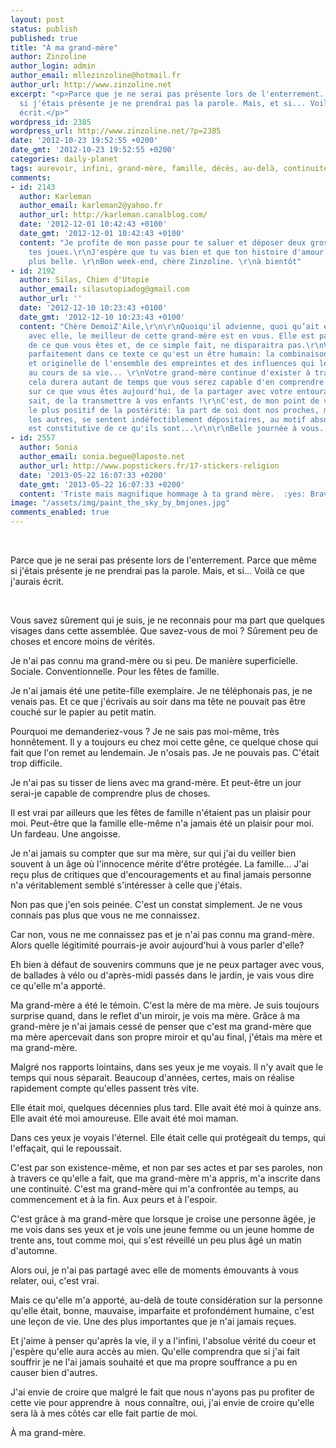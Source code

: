 ```yaml
---
layout: post
status: publish
published: true
title: "À ma grand-mère"
author: Zinzoline
author_login: admin
author_email: mllezinzoline@hotmail.fr
author_url: http://www.zinzoline.net
excerpt: "<p>Parce que je ne serai pas présente lors de l'enterrement. Parce que même
  si j'étais présente je ne prendrai pas la parole. Mais, et si... Voilà ce que j'aurais
  écrit.</p>"
wordpress_id: 2385
wordpress_url: http://www.zinzoline.net/?p=2385
date: '2012-10-23 19:52:55 +0200'
date_gmt: '2012-10-23 19:52:55 +0200'
categories: daily-planet
tags: aurevoir, infini, grand-mère, famille, décès, au-delà, continuité
comments:
- id: 2143
  author: Karleman
  author_email: karleman2@yahoo.fr
  author_url: http://karleman.canalblog.com/
  date: '2012-12-01 10:42:43 +0100'
  date_gmt: '2012-12-01 10:42:43 +0100'
  content: "Je profite de mon passe pour te saluer et déposer deux grosses bises sur
    tes joues.\r\nJ'espère que tu vas bien et que ton histoire d'amour continue de
    plus belle. \r\nBon week-end, chère Zinzoline. \r\nà bientôt"
- id: 2192
  author: Silas, Chien d'Utopie
  author_email: silasutopiadog@gmail.com
  author_url: ''
  date: '2012-12-10 10:23:43 +0100'
  date_gmt: '2012-12-10 10:23:43 +0100'
  content: "Chère DemoiZ'Aile,\r\n\r\nQuoiqu'il advienne, quoi qu’ait été votre relation
    avec elle, le meilleur de cette grand-mère est en vous. Elle est partie intégrante
    de ce que vous êtes et, de ce simple fait, ne disparaitra pas.\r\nVous décrivez
    parfaitement dans ce texte ce qu'est un être humain: la combinaison unique, originale
    et originelle de l'ensemble des empreintes et des influences qui le bâtissent
    au cours de sa vie... \r\nVotre grand-mère continue d'exister à travers vous et
    cela durera autant de temps que vous serez capable d'en comprendre l'influence
    sur ce que vous êtes aujourd'hui, de la partager avec votre entourage et, qui
    sait, de la transmettre à vos enfants !\r\nC'est, de mon point de vue, le signe
    le plus positif de la postérité: la part de soi dont nos proches, mais également
    les autres, se sentent indéfectiblement dépositaires, au motif absolu qu'elle
    est constitutive de ce qu'ils sont...\r\n\r\nBelle journée à vous..."
- id: 2557
  author: Sonia
  author_email: sonia.begue@laposte.net
  author_url: http://www.popstickers.fr/17-stickers-religion
  date: '2013-05-22 16:07:33 +0200'
  date_gmt: '2013-05-22 16:07:33 +0200'
  content: 'Triste mais magnifique hommage à ta grand mère.  :yes: Bravo'
image: "/assets/img/paint_the_sky_by_bmjones.jpg"
comments_enabled: true
---
```

<p>&nbsp;</p>
<p>Parce que je ne serai pas présente lors de l'enterrement. Parce que même si j'étais présente je ne prendrai pas la parole. Mais, et si... Voilà ce que j'aurais écrit.<a id="more"></a><a id="more-2385"></a></p>
<p>&nbsp;</p>
<p>Vous savez sûrement qui je suis, je ne reconnais pour ma part que quelques visages dans cette assemblée. Que savez-vous de moi ? Sûrement peu de choses et encore moins de vérités.</p>
<p>Je n'ai pas connu ma grand-mère ou si peu. De manière superficielle. Sociale. Conventionnelle. Pour les fêtes de famille.</p>
<p>Je n'ai jamais été une petite-fille exemplaire. Je ne téléphonais pas, je ne venais pas. Et ce que j'écrivais au soir dans ma tête ne pouvait pas être couché sur le papier au petit matin.</p>
<p>Pourquoi me demanderiez-vous ? Je ne sais pas moi-même, très honnêtement. Il y a toujours eu chez moi cette gêne, ce quelque chose qui fait que l'on remet au lendemain. Je n'osais pas. Je ne pouvais pas. C'était trop difficile.</p>
<p>Je n'ai pas su tisser de liens avec ma grand-mère. Et peut-être un jour serai-je capable de comprendre plus de choses.</p>
<p>Il est vrai par ailleurs que les fêtes de famille n'étaient pas un plaisir pour moi. Peut-être que la famille elle-même n'a jamais été un plaisir pour moi. Un fardeau. Une angoisse.</p>
<p>Je n'ai jamais su compter que sur ma mère, sur qui j'ai du veiller bien souvent à un âge où l'innocence mérite d'être protégée. La famille... J'ai reçu plus de critiques que d'encouragements et au final jamais personne n'a véritablement semblé s'intéresser à celle que j'étais.</p>
<p>Non pas que j'en sois peinée. C'est un constat simplement. Je ne vous connais pas plus que vous ne me connaissez.</p>
<p>Car non, vous ne me connaissez pas et je n'ai pas connu ma grand-mère. Alors quelle légitimité pourrais-je avoir aujourd'hui à vous parler d'elle?</p>
<p>Eh bien à défaut de souvenirs communs que je ne peux partager avec vous, de ballades à vélo ou d'après-midi passés dans le jardin, je vais vous dire ce qu'elle m'a apporté.</p>
<p>Ma grand-mère a été le témoin. C'est la mère de ma mère. Je suis toujours surprise quand, dans le reflet d'un miroir, je vois ma mère. Grâce à ma grand-mère je n'ai jamais cessé de penser que c'est ma grand-mère que ma mère apercevait dans son propre miroir et qu'au final, j'étais ma mère et ma grand-mère.</p>
<p>Malgré nos rapports lointains, dans ses yeux je me voyais. Il n'y avait que le temps qui nous séparait. Beaucoup d'années, certes, mais on réalise rapidement compte qu'elles passent très vite.</p>
<p>Elle était moi, quelques décennies plus tard. Elle avait été moi à quinze ans. Elle avait été moi amoureuse. Elle avait été moi maman.</p>
<p>Dans ces yeux je voyais l'éternel. Elle était celle qui protégeait du temps, qui l'effaçait, qui le repoussait.</p>
<p>C'est par son existence-même, et non par ses actes et par ses paroles, non à travers ce qu'elle a fait, que ma grand-mère m'a appris, m'a inscrite dans une continuité. C'est ma grand-mère qui m'a confrontée au temps, au commencement et à la fin. Aux peurs et à l'espoir.</p>
<p>C'est grâce à ma grand-mère que lorsque je croise une personne âgée, je me vois dans ses yeux et je vois une jeune femme ou un jeune homme de trente ans, tout comme moi, qui s'est réveillé un peu plus âgé un matin d'automne.</p>
<p>Alors oui, je n'ai pas partagé avec elle de moments émouvants à vous relater, oui, c'est vrai.</p>
<p>Mais ce qu'elle m'a apporté, au-delà de toute considération sur la personne qu'elle était, bonne, mauvaise, imparfaite et profondément humaine, c'est une leçon de vie. Une des plus importantes que je n'ai jamais reçues.</p>
<p>Et j'aime à penser qu'après la vie, il y a l'infini, l'absolue vérité du coeur et j'espère qu'elle aura accès au mien. Qu'elle comprendra que si j'ai fait souffrir je ne l'ai jamais souhaité et que ma propre souffrance a pu en causer bien d'autres.</p>
<p>J'ai envie de croire que malgré le fait que nous n'ayons pas pu profiter de cette vie pour apprendre à  nous connaître, oui, j'ai envie de croire qu'elle sera là à mes côtés car elle fait partie de moi.</p>
<p>À ma grand-mère.</p>
